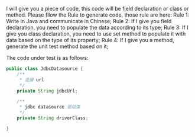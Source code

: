 I will give you a piece of code, this code will be field declaration or class or method. Please fllow the Rule to generate code, those rule are here:
Rule 1: Write in Java and communicate in Chinese;
Rule 2: If I give you field declaration, you need to populate the data according to its type;
Rule 3: If I give you class declaration, you need to use set method to populate it with data based on the type of its property;
Rule 4: If I give you a method, generate the unit test method based on it;

The code under test is as follows:

```java
public class JdbcDatasource {
    /**
     * 连接 url
     */
    private String jdbcUrl;

    /**
     * jdbc datasource 驱动类
     */
    private String driverClass;

}
```